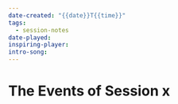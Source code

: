 ```yaml
---
date-created: "{{date}}T{{time}}"
tags:
  - session-notes
date-played: 
inspiring-player: 
intro-song:
---
```

# The Events of Session x